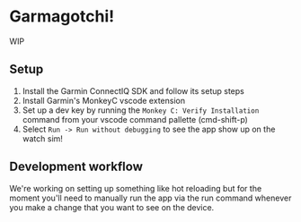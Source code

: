 # Garmagotchi!

WIP

## Setup
1. Install the Garmin ConnectIQ SDK and follow its setup steps
2. Install Garmin's MonkeyC vscode extension
3. Set up a dev key by running the `Monkey C: Verify Installation` command from your vscode command pallette (cmd-shift-p)
4. Select `Run -> Run without debugging` to see the app show up on the watch sim!

## Development workflow
We're working on setting up something like hot reloading but for the moment you'll need to manually run the app via the run command whenever you make a change that you want to see on the device.
